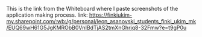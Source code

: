 This is the link from the Whiteboard where I paste screenshots of the application making process.
link: https://finkiukim-my.sharepoint.com/:wb:/g/personal/leon_asanovski_students_finki_ukim_mk/EUQ69wH61G5JgKMRObB0VnIBdTjAS2tmXnGhrjq8-32Fmw?e=t9gP0u
